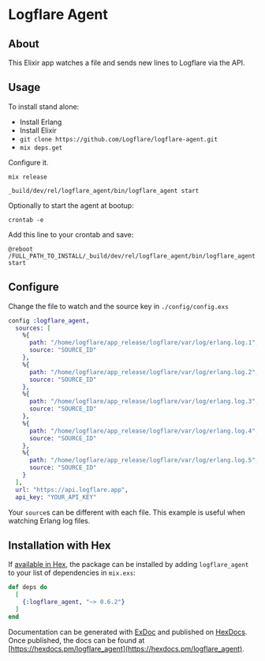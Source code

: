 # Logflare Agent

## About

This Elixir app watches a file and sends new lines to Logflare via the API.

## Usage

To install stand alone:

  * Install Erlang
  * Install Elixir
  * `git clone https://github.com/Logflare/logflare-agent.git`
  * `mix deps.get`

Configure it.

`mix release`

`_build/dev/rel/logflare_agent/bin/logflare_agent start`

Optionally to start the agent at bootup:

`crontab -e`

Add this line to your crontab and save:

`@reboot /FULL_PATH_TO_INSTALL/_build/dev/rel/logflare_agent/bin/logflare_agent start`

## Configure

Change the file to watch and the source key in `./config/config.exs`

```elixir
config :logflare_agent,
  sources: [
    %{
      path: "/home/logflare/app_release/logflare/var/log/erlang.log.1",
      source: "SOURCE_ID"
    },
    %{
      path: "/home/logflare/app_release/logflare/var/log/erlang.log.2",
      source: "SOURCE_ID"
    },
    %{
      path: "/home/logflare/app_release/logflare/var/log/erlang.log.3",
      source: "SOURCE_ID"
    },
    %{
      path: "/home/logflare/app_release/logflare/var/log/erlang.log.4",
      source: "SOURCE_ID"
    },
    %{
      path: "/home/logflare/app_release/logflare/var/log/erlang.log.5",
      source: "SOURCE_ID"
    }
  ],
  url: "https://api.logflare.app",
  api_key: "YOUR_API_KEY"
```

Your `source`s can be different with each file. This example is useful when watching Erlang log files.

## Installation with Hex

If [available in Hex](https://hex.pm/docs/publish), the package can be installed
by adding `logflare_agent` to your list of dependencies in `mix.exs`:

```elixir
def deps do
  [
    {:logflare_agent, "~> 0.6.2"}
  ]
end
```

Documentation can be generated with [ExDoc](https://github.com/elixir-lang/ex_doc)
and published on [HexDocs](https://hexdocs.pm). Once published, the docs can
be found at [https://hexdocs.pm/logflare_agent](https://hexdocs.pm/logflare_agent).
